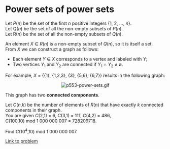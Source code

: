 # Power sets of power sets

<p>Let <var>P</var>(<var>n</var>) be the set of the first <var>n</var> positive integers {1, 2, ..., <var>n</var>}.<br />
Let Q(<var>n</var>) be the set of all the non-empty subsets of <var>P</var>(<var>n</var>).<br />
Let R(<var>n</var>) be the set of all the non-empty subsets of <var>Q</var>(<var>n</var>).</p>

<p>An element <var>X</var> ∈ <var>R</var>(<var>n</var>) is a non-empty subset of <var>Q</var>(<var>n</var>), so it is itself a set.<br />
From <var>X</var> we can construct a graph as follows:</p>

<ul><li>Each element <var>Y</var> ∈ <var>X</var> corresponds to a vertex and labeled with <var>Y</var>;</li>
<li>Two vertices <var>Y</var><sub>1</sub> and <var>Y</var><sub>2</sub> are connected if <var>Y</var><sub>1</sub> ∩ <var>Y</var><sub>2</sub> ≠ ∅.</li>
</ul><p>For example, <var>X</var> = {{1}, {1,2,3}, {3}, {5,6}, {6,7}} results in the following graph:</p>

<div align="center"><img src="project/images/p553-power-sets.gif" alt="p553-power-sets.gif" /></div>

<p>This graph has two <b>connected components</b>.</p>

<p>Let <var>C</var>(<var>n</var>,<var>k</var>) be the number of elements of <var>R</var>(<var>n</var>) that have exactly <var>k</var> connected components in their graph.<br />
You are given <var>C</var>(2,1) = 6, <var>C</var>(3,1) = 111, <var>C</var>(4,2) = 486, <var>C</var>(100,10) mod 1 000 000 007 = 728209718.</p>

<p>Find <var>C</var>(10<sup>4</sup>,10) mod 1 000 000 007.</p>

[Link to problem](https://projecteuler.net/problem=553)
